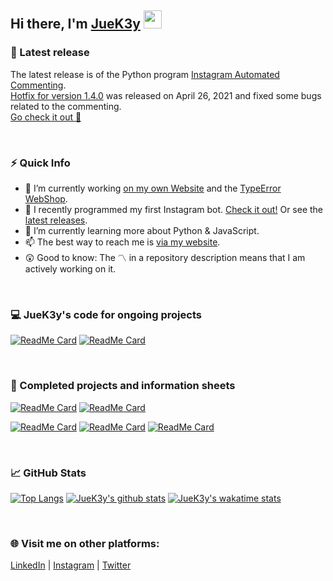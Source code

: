 ## Hi there,  I'm [JueK3y](https://juek3y.com) <img src="https://github.com/TheDudeThatCode/TheDudeThatCode/blob/master/Assets/Hi.gif" width="29px">


### 📣 Latest release
The latest release is of the Python program [Instagram Automated Commenting](https://github.com/JueK3y/Instagram-automated-commenting).
<br>[Hotfix for version 1.4.0](https://github.com/JueK3y/Instagram-automated-commenting/releases/tag/v1.4.2) was released on April 26, 2021 and fixed some bugs related to the commenting.
<br>[Go check it out 👾](https://github.com/JueK3y/Instagram-automated-commenting)

<br>

### ⚡ Quick Info
- 🔭 I’m currently working [on my own Website](https://juek3y.com) and the [TypeError WebShop](https://type-error.netlify.app).
- 👾 I recently programmed my first Instagram bot. [Check it out!](https://github.com/JueK3y/Instagram-automated-commenting) Or see the [latest releases](https://github.com/JueK3y/Instagram-automated-commenting/releases).
- 🌱 I’m currently learning more about Python & JavaScript.
- 📫 The best way to reach me is [via my website](https://juek3y.com/de/contact).
- 😲 Good to know: The 〽️ in a repository description means that I am actively working on it.
<br>

### 💻 JueK3y's code for ongoing projects
[![ReadMe Card](https://github-readme-stats.vercel.app/api/pin/?username=JueK3y-Prv&repo=Project-JueK3y&show_icons=true&theme=tokyonight)](https://github.com/JueK3y-Prv/Project-JueK3y)
[![ReadMe Card](https://github-readme-stats.vercel.app/api/pin/?username=JueK3y-Prv&repo=Project-TypeError&show_icons=true&theme=tokyonight)](https://github.com/JueK3y-Prv/Project-TypeError)

<br>

### 📑 Completed projects and information sheets
<!-- Completed Projects -->
[![ReadMe Card](https://github-readme-stats.vercel.app/api/pin/?username=JueK3y&repo=Instagram-automated-commentingy&show_icons=true&theme=tokyonight)](https://github.com/JueK3y/Instagram-automated-commenting)
[![ReadMe Card](https://github-readme-stats.vercel.app/api/pin/?username=JueK3y&repo=/Cloud-Runner&show_icons=true&theme=tokyonight)](https://github.com/JueK3y/Cloud-Runner)
<!-- Information sheets for current projects -->
[![ReadMe Card](https://github-readme-stats.vercel.app/api/pin/?username=JueK3yOrg&repo=Project-JueK3y&show_icons=true&theme=tokyonight)](https://github.com/JueK3y/Project-JueK3y)
[![ReadMe Card](https://github-readme-stats.vercel.app/api/pin/?username=JueK3yOrg&repo=Project-TypeError&show_icons=true&theme=tokyonight)](https://github.com/JueK3y/Project-TypeError)
[![ReadMe Card](https://github-readme-stats.vercel.app/api/pin/?username=JueK3y&repo=What-is-JueK3y&show_icons=true&theme=tokyonight)](https://github.com/JueK3y/What-is-JueK3y)

<br>

### 📈 GitHub Stats
[![Top Langs](https://github-readme-stats.vercel.app/api/top-langs/?username=JueK3y&hide=SCSS,Less&show_icons=true&theme=tokyonight)](#)
[![JueK3y's github stats](https://github-readme-stats.vercel.app/api?username=JueK3y&show_icons=true&theme=tokyonight)](#)
[![JueK3y's wakatime stats](https://github-readme-stats.vercel.app/api/wakatime?username=@JueK3y&layout=compact&show_icons=true&theme=tokyonight)](https://wakatime.com/@JueK3y)

<br>

### 🌐 Visit me on other platforms:
[LinkedIn](https://www.linkedin.com/in/julian-kennedy-907394200)  |  [Instagram](https://www.instagram.com/jueK3y/)  |  [Twitter](https://twitter.com/juek3y)
